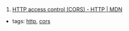 1. [HTTP access control (CORS) - HTTP | MDN](https://developer.mozilla.org/en-US/docs/Web/HTTP/Access_control_CORS)
  * tags: [http](tags/http.md), [cors](tags/cors.md)
